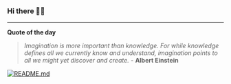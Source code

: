 ### Hi there 👋🏻


---

**Quote of the day**

> *Imagination is more important than knowledge. For while knowledge defines all we currently know and understand, imagination points to all we might yet discover and create.* - **Albert Einstein** 

[![README.md](https://github.com/marcolovazzano/marcolovazzano/actions/workflows/readme.yml/badge.svg?branch=main)](https://github.com/marcolovazzano/marcolovazzano/actions/workflows/readme.yml)
